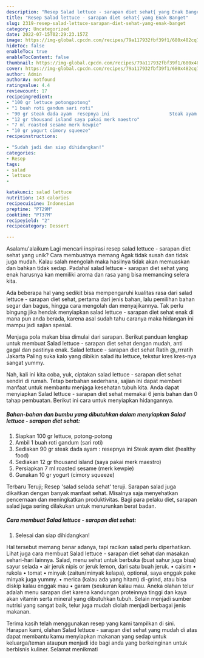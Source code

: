 ```yaml
---
description: "Resep Salad lettuce - sarapan diet sehat{ yang Enak Banget"
title: "Resep Salad lettuce - sarapan diet sehat{ yang Enak Banget"
slug: 2319-resep-salad-lettuce-sarapan-diet-sehat-yang-enak-banget
category: Uncategorized
date: 2022-07-15T02:29:23.157Z
image: https://img-global.cpcdn.com/recipes/79a117932fbf39f1/680x482cq70/salad-lettuce-sarapan-diet-sehat-foto-resep-utama.jpg
hideToc: false
enableToc: true
enableTocContent: false
thumbnail: https://img-global.cpcdn.com/recipes/79a117932fbf39f1/680x482cq70/salad-lettuce-sarapan-diet-sehat-foto-resep-utama.jpg
cover: https://img-global.cpcdn.com/recipes/79a117932fbf39f1/680x482cq70/salad-lettuce-sarapan-diet-sehat-foto-resep-utama.jpg
author: Admin
authorAv: notfound
ratingvalue: 4.4
reviewcount: 17
recipeingredient:
- "100 gr lettuce potongpotong"
- "1 buah roti gandum sari roti"
- "90 gr steak dada ayam  resepnya ini                      Steak ayam diet healthy food"
- "12 gr thousand island saya pakai merk maestro"
- "7 ml roasted sesame merk kewpie"
- "10 gr yogurt cimory squeeze"
recipeinstructions:

- "Sudah jadi dan siap dihidangkan!"
categories:
- Resep
tags:
- salad
- lettuce
- 

katakunci: salad lettuce  
nutrition: 143 calories
recipecuisine: Indonesian
preptime: "PT29M"
cooktime: "PT37M"
recipeyield: "2"
recipecategory: Dessert

---
```



Asalamu'alaikum Lagi mencari inspirasi resep salad lettuce - sarapan diet sehat yang unik? Cara membuatnya memang Agak tidak susah dan tidak juga mudah. Kalau salah mengolah maka hasilnya tidak akan memuaskan dan bahkan tidak sedap. Padahal salad lettuce - sarapan diet sehat yang enak harusnya kan memiliki aroma dan rasa yang bisa memancing selera kita.


Ada beberapa hal yang sedikit bisa mempengaruhi kualitas rasa dari salad lettuce - sarapan diet sehat, pertama dari jenis bahan, lalu pemilihan bahan segar dan bagus, hingga cara mengolah dan menyajikannya. Tak perlu bingung jika hendak menyiapkan salad lettuce - sarapan diet sehat enak di mana pun anda berada, karena asal sudah tahu caranya maka hidangan ini mampu jadi sajian spesial.

Menjaga pola makan bisa dimulai dari sarapan. Berikut panduan lengkap untuk membuat Salad lettuce - sarapan diet sehat dengan mudah, anti gagal dan pastinya enak. Salad lettuce - sarapan diet sehat Ratih @_rrratih Jakarta Paling suka kalo yang dibikin salad itu lettuce, tekstur kres kres-nya sangat yummy.


Nah, kali ini kita coba, yuk, ciptakan salad lettuce - sarapan diet sehat sendiri di rumah. Tetap berbahan sederhana, sajian ini dapat memberi manfaat untuk membantu menjaga kesehatan tubuh kita. Anda dapat menyiapkan Salad lettuce - sarapan diet sehat memakai 6 jenis bahan dan 0 tahap pembuatan. Berikut ini cara untuk menyiapkan hidangannya.

<!--inarticleads1-->

##### Bahan-bahan dan bumbu yang dibutuhkan dalam menyiapkan Salad lettuce - sarapan diet sehat:

1. Siapkan 100 gr lettuce, potong-potong
1. Ambil 1 buah roti gandum (sari roti)
1. Sediakan 90 gr steak dada ayam : resepnya ini                      Steak ayam diet (healthy food)
1. Sediakan 12 gr thousand island (saya pakai merk maestro)
1. Persiapkan 7 ml roasted sesame (merk kewpie)
1. Gunakan 10 gr yogurt (cimory squeeze)


Terbaru Teruji; Resep &#39;salad selada sehat&#39; teruji. Sarapan salad juga dikaitkan dengan banyak manfaat sehat. Misalnya saja menyehatkan pencernaan dan meningkatkan produktivitas. Bagi para pelaku diet, sarapan salad juga sering dilakukan untuk menurunkan berat badan. 

<!--inarticleads2-->

##### Cara membuat Salad lettuce - sarapan diet sehat:


1. Selesai dan siap dihidangkan!

Hal tersebut memang benar adanya, tapi racikan salad perlu diperhatikan. Lihat juga cara membuat Salad lettuce - sarapan diet sehat dan masakan sehari-hari lainnya. Salad, menu sehat untuk berbuka (buat sahur juga bisa) sayur selada • air jeruk nipis or jeruk lemon, dari satu buah jeruk. • caisim • rukola • tomat • minyak (zaitun/minyak kelapa), optional, saya enggak pake minyak juga yummy. • merica (kalau ada yang hitam) di-grind, atau bisa diskip kalau enggak mau • garam (seukuran kalau mau. Aneka olahan telur adalah menu sarapan diet karena kandungan proteinnya tinggi dan kaya akan vitamin serta mineral yang dibutuhkan tubuh. Selain menjadi sumber nutrisi yang sangat baik, telur juga mudah diolah menjadi berbagai jenis makanan. 

Terima kasih telah menggunakan resep yang kami tampilkan di sini. Harapan kami, olahan Salad lettuce - sarapan diet sehat yang mudah di atas dapat membantu kamu menyiapkan makanan yang sedap untuk keluarga/teman ataupun menjadi ide bagi anda yang berkeinginan untuk berbisnis kuliner. Selamat menikmati
